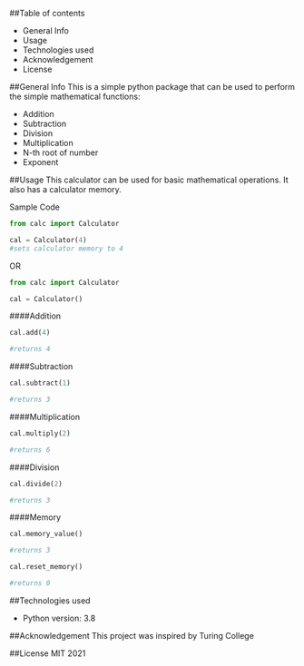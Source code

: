 ##Table of contents
* General Info
* Usage
* Technologies used
* Acknowledgement
* License

##General Info
This is a simple python package that can be used to perform the simple mathematical functions:
* Addition
* Subtraction
* Division
* Multiplication
* N-th root of number
* Exponent

##Usage
This calculator can be used for basic mathematical operations. It also has a calculator memory.

Sample Code
```python
from calc import Calculator

cal = Calculator(4)
#sets calculator memory to 4
```
OR
```python
from calc import Calculator

cal = Calculator()
```

####Addition
```python
cal.add(4)

#returns 4
```
####Subtraction
```python
cal.subtract(1)

#returns 3
```
####Multiplication
```python
cal.multiply(2)

#returns 6
```
####Division
```python
cal.divide(2)

#returns 3
```
####Memory
```python
cal.memory_value()

#returns 3
```
```python
cal.reset_memory()

#returns 0
```
##Technologies used
* Python version: 3.8

##Acknowledgement
This project was inspired by Turing College

##License
MIT 2021
